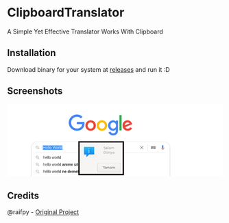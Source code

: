 # ClipboardTranslator

A Simple Yet Effective Translator Works With Clipboard

## Installation

Download binary for your system at [releases](https://github.com/usdogu/ClipBoardTranslator/releases)
and run it :D

## Screenshots

![image1](https://github.com/usdogu/ClipBoardTranslator/blob/main/resources/a.png)

## Credits

@raifpy - [Original Project](https://github.com/raifpy/ClipBoardTranslater)
